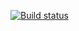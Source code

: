 [![Build status](https://ci.appveyor.com/api/projects/status/gfq54ka9acds6120?svg=true)](https://ci.appveyor.com/project/Cha1nheart/patterns-1)